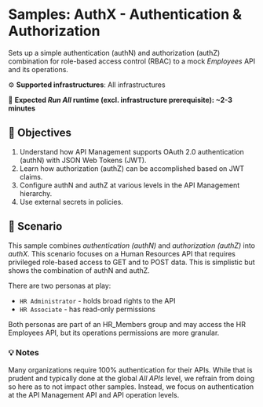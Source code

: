 # Samples: AuthX - Authentication & Authorization

Sets up a simple authentication (authN) and authorization (authZ) combination for role-based access control (RBAC) to a mock _Employees_ API and its operations.

⚙️ **Supported infrastructures**: All infrastructures

👟 **Expected *Run All* runtime (excl. infrastructure prerequisite): ~2-3 minutes**

## 🎯 Objectives

1. Understand how API Management supports OAuth 2.0 authentication (authN) with JSON Web Tokens (JWT).
1. Learn how authorization (authZ) can be accomplished based on JWT claims.
1. Configure authN and authZ at various levels in the API Management hierarchy.
1. Use external secrets in policies.

## 📝 Scenario

This sample combines _authentication (authN)_ and _authorization (authZ)_ into _authX_. This scenario focuses on a Human Resources API that requires privileged role-based access to GET and to POST data. This is simplistic but shows the combination of authN and authZ.

There are two personas at play:

- `HR Administrator` - holds broad rights to the API
- `HR Associate` - has read-only permissions

Both personas are part of an HR_Members group and may access the HR Employees API, but its operations permissions are more granular.

### 💡 Notes

Many organizations require 100% authentication for their APIs. While that is prudent and typically done at the global _All APIs_ level, we refrain from doing so here as to not impact other samples. Instead, we focus on authentication at the API Management API and API operation levels.
